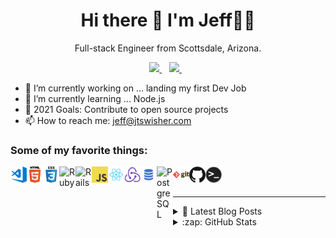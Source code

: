<h1 align='center'>
  Hi there 👋 I'm Jeff👨‍💻
</h1>

<p align='center'>
  Full-stack Engineer from Scottsdale, Arizona.
</p>

<p align='center'>
  <a href="https://www.linkedin.com/in/jeffswisher/" target="_blank">
      <img src="https://img.shields.io/badge/linkedin-%230077B5.svg?&style=for-the-badge&logo=linkedin&logoColor=white"/>
  </a>&nbsp;&nbsp;
  <a href="https://dev.to/jtswisher" target="blank_">
    <img src="https://img.shields.io/badge/DEV.TO-%230A0A0A.svg?&style=for-the-badge&logo=dev.to&logoColor=white"/>
  </a>&nbsp;&nbsp;
</p>

- 🔭 I’m currently working on ... landing my first Dev Job
- 🌱 I’m currently learning ... Node.js
- 🥅 2021 Goals: Contribute to open source projects
- 📫 How to reach me: <a href='mailto:jeff@jtswisher.com'>jeff@jtswisher.com</a>

### Some of my favorite things:
<img align="left" alt="Visual Studio Code" width="26px" src="https://raw.githubusercontent.com/github/explore/80688e429a7d4ef2fca1e82350fe8e3517d3494d/topics/visual-studio-code/visual-studio-code.png" />
<img align="left" alt="HTML5" width="26px" src="https://raw.githubusercontent.com/github/explore/80688e429a7d4ef2fca1e82350fe8e3517d3494d/topics/html/html.png" />
<img align="left" alt="CSS3" width="26px" src="https://raw.githubusercontent.com/github/explore/80688e429a7d4ef2fca1e82350fe8e3517d3494d/topics/css/css.png" />
<img align="left" alt="Ruby" width="26px" src="https://avatars1.githubusercontent.com/u/210414?s=40&v=4" />
<img align="left" alt="Rails" width="26px" src="https://avatars3.githubusercontent.com/u/4223?s=40&v=4" />
<img align="left" alt="JavaScript" width="26px" src="https://raw.githubusercontent.com/github/explore/80688e429a7d4ef2fca1e82350fe8e3517d3494d/topics/javascript/javascript.png" />
<img align="left" alt="React" width="26px" src="https://raw.githubusercontent.com/github/explore/80688e429a7d4ef2fca1e82350fe8e3517d3494d/topics/react/react.png" />
<img align="left" alt="Redux" width="26px" src="https://raw.githubusercontent.com/github/explore/80688e429a7d4ef2fca1e82350fe8e3517d3494d/topics/redux/redux.png" />
<img align="left" alt="SQL" width="26px" src="https://raw.githubusercontent.com/github/explore/80688e429a7d4ef2fca1e82350fe8e3517d3494d/topics/sql/sql.png" />
<img align="left" alt="PostgreSQL" width="26px" src="https://avatars2.githubusercontent.com/u/65541985?s=200&v=4" />
<img align="left" alt="Git" width="26px" src="https://raw.githubusercontent.com/github/explore/80688e429a7d4ef2fca1e82350fe8e3517d3494d/topics/git/git.png" />
<img align="left" alt="GitHub" width="26px" src="https://raw.githubusercontent.com/github/explore/78df643247d429f6cc873026c0622819ad797942/topics/github/github.png" />
<img align="left" alt="Terminal" width="26px" src="https://raw.githubusercontent.com/github/explore/80688e429a7d4ef2fca1e82350fe8e3517d3494d/topics/terminal/terminal.png" />

<br />
<br />

---
<details>
  <summary>📕 Latest Blog Posts</summary>

<!-- BLOG-POST-LIST:START -->
- [What's a Palindrome!?!?](https://dev.to/jtswisher/what-s-a-palindrome-221o)
- [Reflection: Mock Technical Interview via SkilledInc](https://dev.to/jtswisher/reflection-mock-technical-interview-via-skilledinc-35o2)
- [Async Logic with Redux-Thunk](https://dev.to/jtswisher/async-logic-with-redux-thunk-4n39)
- [Hoisting in Javascript](https://dev.to/jtswisher/hoisting-in-javascript-3af7)
- [Javascript Scope](https://dev.to/jtswisher/javascript-scope-3k4h)
<!-- BLOG-POST-LIST:END -->

</details>

<details>
  <summary>:zap: GitHub Stats</summary>
  
[![Jeff's github stats](https://github-readme-stats.vercel.app/api?username=JTSwisher&show_icons=true&&hide=stars)](https://github.com/anuraghazra/github-readme-stats)

</details>
